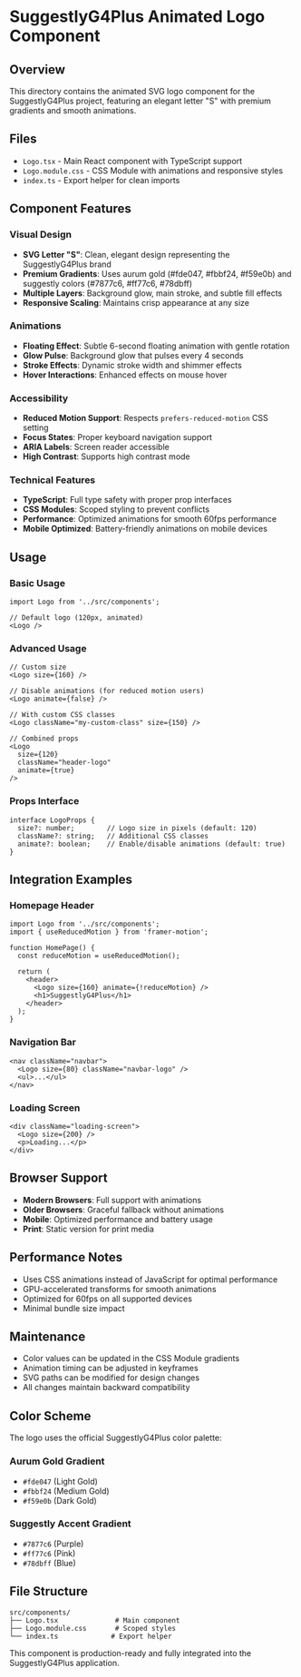 # SuggestlyG4Plus Animated Logo Component

## Overview
This directory contains the animated SVG logo component for the SuggestlyG4Plus project, featuring an elegant letter "S" with premium gradients and smooth animations.

## Files
- `Logo.tsx` - Main React component with TypeScript support
- `Logo.module.css` - CSS Module with animations and responsive styles
- `index.ts` - Export helper for clean imports

## Component Features

### Visual Design
- **SVG Letter "S"**: Clean, elegant design representing the SuggestlyG4Plus brand
- **Premium Gradients**: Uses aurum gold (#fde047, #fbbf24, #f59e0b) and suggestly colors (#7877c6, #ff77c6, #78dbff)
- **Multiple Layers**: Background glow, main stroke, and subtle fill effects
- **Responsive Scaling**: Maintains crisp appearance at any size

### Animations
- **Floating Effect**: Subtle 6-second floating animation with gentle rotation
- **Glow Pulse**: Background glow that pulses every 4 seconds
- **Stroke Effects**: Dynamic stroke width and shimmer effects
- **Hover Interactions**: Enhanced effects on mouse hover

### Accessibility
- **Reduced Motion Support**: Respects `prefers-reduced-motion` CSS setting
- **Focus States**: Proper keyboard navigation support
- **ARIA Labels**: Screen reader accessible
- **High Contrast**: Supports high contrast mode

### Technical Features
- **TypeScript**: Full type safety with proper prop interfaces
- **CSS Modules**: Scoped styling to prevent conflicts
- **Performance**: Optimized animations for smooth 60fps performance
- **Mobile Optimized**: Battery-friendly animations on mobile devices

## Usage

### Basic Usage
```tsx
import Logo from '../src/components';

// Default logo (120px, animated)
<Logo />
```

### Advanced Usage
```tsx
// Custom size
<Logo size={160} />

// Disable animations (for reduced motion users)
<Logo animate={false} />

// With custom CSS classes
<Logo className="my-custom-class" size={150} />

// Combined props
<Logo 
  size={120} 
  className="header-logo" 
  animate={true} 
/>
```

### Props Interface
```tsx
interface LogoProps {
  size?: number;        // Logo size in pixels (default: 120)
  className?: string;   // Additional CSS classes
  animate?: boolean;    // Enable/disable animations (default: true)
}
```

## Integration Examples

### Homepage Header
```tsx
import Logo from '../src/components';
import { useReducedMotion } from 'framer-motion';

function HomePage() {
  const reduceMotion = useReducedMotion();
  
  return (
    <header>
      <Logo size={160} animate={!reduceMotion} />
      <h1>SuggestlyG4Plus</h1>
    </header>
  );
}
```

### Navigation Bar
```tsx
<nav className="navbar">
  <Logo size={80} className="navbar-logo" />
  <ul>...</ul>
</nav>
```

### Loading Screen
```tsx
<div className="loading-screen">
  <Logo size={200} />
  <p>Loading...</p>
</div>
```

## Browser Support
- **Modern Browsers**: Full support with animations
- **Older Browsers**: Graceful fallback without animations
- **Mobile**: Optimized performance and battery usage
- **Print**: Static version for print media

## Performance Notes
- Uses CSS animations instead of JavaScript for optimal performance
- GPU-accelerated transforms for smooth animations
- Optimized for 60fps on all supported devices
- Minimal bundle size impact

## Maintenance
- Color values can be updated in the CSS Module gradients
- Animation timing can be adjusted in keyframes
- SVG paths can be modified for design changes
- All changes maintain backward compatibility

## Color Scheme
The logo uses the official SuggestlyG4Plus color palette:

### Aurum Gold Gradient
- `#fde047` (Light Gold)
- `#fbbf24` (Medium Gold) 
- `#f59e0b` (Dark Gold)

### Suggestly Accent Gradient
- `#7877c6` (Purple)
- `#ff77c6` (Pink)
- `#78dbff` (Blue)

## File Structure
```
src/components/
├── Logo.tsx              # Main component
├── Logo.module.css       # Scoped styles
└── index.ts             # Export helper
```

This component is production-ready and fully integrated into the SuggestlyG4Plus application.